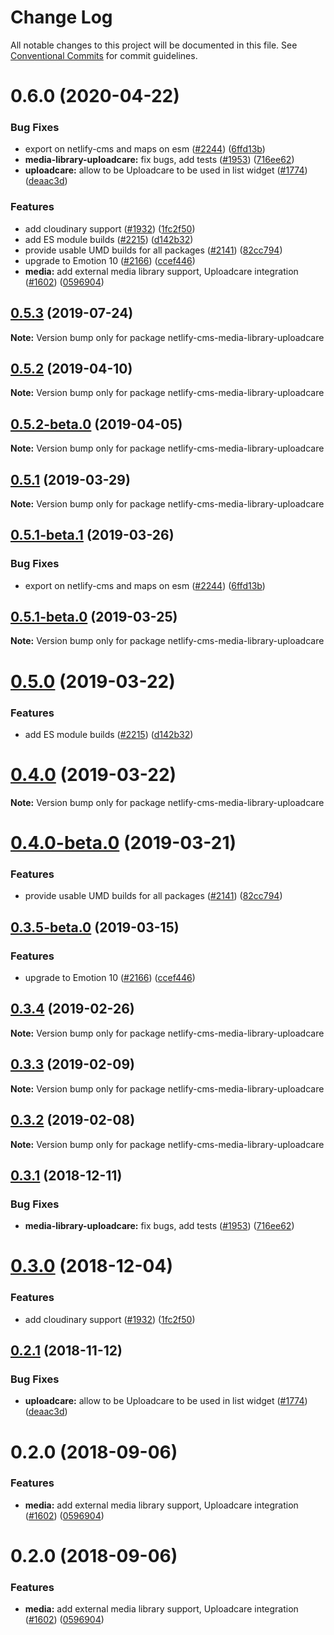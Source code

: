 # Change Log

All notable changes to this project will be documented in this file.
See [Conventional Commits](https://conventionalcommits.org) for commit guidelines.

# 0.6.0 (2020-04-22)


### Bug Fixes

* export on netlify-cms and maps on esm ([#2244](https://github.com/netlify/netlify-cms/tree/master/packages/netlify-cms-media-library-uploadcare/issues/2244)) ([6ffd13b](https://github.com/netlify/netlify-cms/tree/master/packages/netlify-cms-media-library-uploadcare/commit/6ffd13b))
* **media-library-uploadcare:** fix bugs, add tests ([#1953](https://github.com/netlify/netlify-cms/tree/master/packages/netlify-cms-media-library-uploadcare/issues/1953)) ([716ee62](https://github.com/netlify/netlify-cms/tree/master/packages/netlify-cms-media-library-uploadcare/commit/716ee62))
* **uploadcare:** allow to be Uploadcare to be used in list widget ([#1774](https://github.com/netlify/netlify-cms/tree/master/packages/netlify-cms-media-library-uploadcare/issues/1774)) ([deaac3d](https://github.com/netlify/netlify-cms/tree/master/packages/netlify-cms-media-library-uploadcare/commit/deaac3d))


### Features

* add cloudinary support ([#1932](https://github.com/netlify/netlify-cms/tree/master/packages/netlify-cms-media-library-uploadcare/issues/1932)) ([1fc2f50](https://github.com/netlify/netlify-cms/tree/master/packages/netlify-cms-media-library-uploadcare/commit/1fc2f50))
* add ES module builds ([#2215](https://github.com/netlify/netlify-cms/tree/master/packages/netlify-cms-media-library-uploadcare/issues/2215)) ([d142b32](https://github.com/netlify/netlify-cms/tree/master/packages/netlify-cms-media-library-uploadcare/commit/d142b32))
* provide usable UMD builds for all packages ([#2141](https://github.com/netlify/netlify-cms/tree/master/packages/netlify-cms-media-library-uploadcare/issues/2141)) ([82cc794](https://github.com/netlify/netlify-cms/tree/master/packages/netlify-cms-media-library-uploadcare/commit/82cc794))
* upgrade to Emotion 10 ([#2166](https://github.com/netlify/netlify-cms/tree/master/packages/netlify-cms-media-library-uploadcare/issues/2166)) ([ccef446](https://github.com/netlify/netlify-cms/tree/master/packages/netlify-cms-media-library-uploadcare/commit/ccef446))
* **media:** add external media library support, Uploadcare integration ([#1602](https://github.com/netlify/netlify-cms/tree/master/packages/netlify-cms-media-library-uploadcare/issues/1602)) ([0596904](https://github.com/netlify/netlify-cms/tree/master/packages/netlify-cms-media-library-uploadcare/commit/0596904))





## [0.5.3](https://github.com/netlify/netlify-cms/tree/master/packages/netlify-cms-media-library-uploadcare/compare/netlify-cms-media-library-uploadcare@0.5.2...netlify-cms-media-library-uploadcare@0.5.3) (2019-07-24)

**Note:** Version bump only for package netlify-cms-media-library-uploadcare





## [0.5.2](https://github.com/netlify/netlify-cms/tree/master/packages/netlify-cms-media-library-uploadcare/compare/netlify-cms-media-library-uploadcare@0.5.2-beta.0...netlify-cms-media-library-uploadcare@0.5.2) (2019-04-10)

**Note:** Version bump only for package netlify-cms-media-library-uploadcare





## [0.5.2-beta.0](https://github.com/netlify/netlify-cms/tree/master/packages/netlify-cms-media-library-uploadcare/compare/netlify-cms-media-library-uploadcare@0.5.1...netlify-cms-media-library-uploadcare@0.5.2-beta.0) (2019-04-05)

**Note:** Version bump only for package netlify-cms-media-library-uploadcare





## [0.5.1](https://github.com/netlify/netlify-cms/tree/master/packages/netlify-cms-media-library-uploadcare/compare/netlify-cms-media-library-uploadcare@0.5.1-beta.1...netlify-cms-media-library-uploadcare@0.5.1) (2019-03-29)

**Note:** Version bump only for package netlify-cms-media-library-uploadcare





## [0.5.1-beta.1](https://github.com/netlify/netlify-cms/tree/master/packages/netlify-cms-media-library-uploadcare/compare/netlify-cms-media-library-uploadcare@0.5.1-beta.0...netlify-cms-media-library-uploadcare@0.5.1-beta.1) (2019-03-26)


### Bug Fixes

* export on netlify-cms and maps on esm ([#2244](https://github.com/netlify/netlify-cms/tree/master/packages/netlify-cms-media-library-uploadcare/issues/2244)) ([6ffd13b](https://github.com/netlify/netlify-cms/tree/master/packages/netlify-cms-media-library-uploadcare/commit/6ffd13b))





## [0.5.1-beta.0](https://github.com/netlify/netlify-cms/tree/master/packages/netlify-cms-media-library-uploadcare/compare/netlify-cms-media-library-uploadcare@0.5.0...netlify-cms-media-library-uploadcare@0.5.1-beta.0) (2019-03-25)

**Note:** Version bump only for package netlify-cms-media-library-uploadcare





# [0.5.0](https://github.com/netlify/netlify-cms/tree/master/packages/netlify-cms-media-library-uploadcare/compare/netlify-cms-media-library-uploadcare@0.4.0...netlify-cms-media-library-uploadcare@0.5.0) (2019-03-22)


### Features

* add ES module builds ([#2215](https://github.com/netlify/netlify-cms/tree/master/packages/netlify-cms-media-library-uploadcare/issues/2215)) ([d142b32](https://github.com/netlify/netlify-cms/tree/master/packages/netlify-cms-media-library-uploadcare/commit/d142b32))





# [0.4.0](https://github.com/netlify/netlify-cms/tree/master/packages/netlify-cms-media-library-uploadcare/compare/netlify-cms-media-library-uploadcare@0.4.0-beta.0...netlify-cms-media-library-uploadcare@0.4.0) (2019-03-22)

**Note:** Version bump only for package netlify-cms-media-library-uploadcare





# [0.4.0-beta.0](https://github.com/netlify/netlify-cms/tree/master/packages/netlify-cms-media-library-uploadcare/compare/netlify-cms-media-library-uploadcare@0.3.5-beta.0...netlify-cms-media-library-uploadcare@0.4.0-beta.0) (2019-03-21)


### Features

* provide usable UMD builds for all packages ([#2141](https://github.com/netlify/netlify-cms/tree/master/packages/netlify-cms-media-library-uploadcare/issues/2141)) ([82cc794](https://github.com/netlify/netlify-cms/tree/master/packages/netlify-cms-media-library-uploadcare/commit/82cc794))





## [0.3.5-beta.0](https://github.com/netlify/netlify-cms/tree/master/packages/netlify-cms-media-library-uploadcare/compare/netlify-cms-media-library-uploadcare@0.3.4...netlify-cms-media-library-uploadcare@0.3.5-beta.0) (2019-03-15)


### Features

* upgrade to Emotion 10 ([#2166](https://github.com/netlify/netlify-cms/tree/master/packages/netlify-cms-media-library-uploadcare/issues/2166)) ([ccef446](https://github.com/netlify/netlify-cms/tree/master/packages/netlify-cms-media-library-uploadcare/commit/ccef446))





## [0.3.4](https://github.com/netlify/netlify-cms/tree/master/packages/netlify-cms-media-library-uploadcare/compare/netlify-cms-media-library-uploadcare@0.3.3...netlify-cms-media-library-uploadcare@0.3.4) (2019-02-26)

**Note:** Version bump only for package netlify-cms-media-library-uploadcare





## [0.3.3](https://github.com/netlify/netlify-cms/tree/master/packages/netlify-cms-media-library-uploadcare/compare/netlify-cms-media-library-uploadcare@0.3.2...netlify-cms-media-library-uploadcare@0.3.3) (2019-02-09)

**Note:** Version bump only for package netlify-cms-media-library-uploadcare





## [0.3.2](https://github.com/netlify/netlify-cms/tree/master/packages/netlify-cms-media-library-uploadcare/compare/netlify-cms-media-library-uploadcare@0.3.1...netlify-cms-media-library-uploadcare@0.3.2) (2019-02-08)

**Note:** Version bump only for package netlify-cms-media-library-uploadcare





## [0.3.1](https://github.com/netlify/netlify-cms/tree/master/packages/netlify-cms-media-library-uploadcare/compare/netlify-cms-media-library-uploadcare@0.3.0...netlify-cms-media-library-uploadcare@0.3.1) (2018-12-11)


### Bug Fixes

* **media-library-uploadcare:** fix bugs, add tests ([#1953](https://github.com/netlify/netlify-cms/tree/master/packages/netlify-cms-media-library-uploadcare/issues/1953)) ([716ee62](https://github.com/netlify/netlify-cms/tree/master/packages/netlify-cms-media-library-uploadcare/commit/716ee62))





# [0.3.0](https://github.com/netlify/netlify-cms/tree/master/packages/netlify-cms-media-library-uploadcare/compare/netlify-cms-media-library-uploadcare@0.2.1...netlify-cms-media-library-uploadcare@0.3.0) (2018-12-04)


### Features

* add cloudinary support ([#1932](https://github.com/netlify/netlify-cms/tree/master/packages/netlify-cms-media-library-uploadcare/issues/1932)) ([1fc2f50](https://github.com/netlify/netlify-cms/tree/master/packages/netlify-cms-media-library-uploadcare/commit/1fc2f50))





## [0.2.1](https://github.com/netlify/netlify-cms/tree/master/packages/netlify-cms-media-library-uploadcare/compare/netlify-cms-media-library-uploadcare@0.2.0...netlify-cms-media-library-uploadcare@0.2.1) (2018-11-12)


### Bug Fixes

* **uploadcare:** allow to be Uploadcare to be used in list widget ([#1774](https://github.com/netlify/netlify-cms/tree/master/packages/netlify-cms-media-library-uploadcare/issues/1774)) ([deaac3d](https://github.com/netlify/netlify-cms/tree/master/packages/netlify-cms-media-library-uploadcare/commit/deaac3d))





<a name="0.2.0"></a>
# 0.2.0 (2018-09-06)


### Features

* **media:** add external media library support, Uploadcare integration ([#1602](https://github.com/netlify/netlify-cms/tree/master/packages/netlify-cms-media-library-uploadcare/issues/1602)) ([0596904](https://github.com/netlify/netlify-cms/tree/master/packages/netlify-cms-media-library-uploadcare/commit/0596904))




<a name="0.2.0"></a>
# 0.2.0 (2018-09-06)


### Features

* **media:** add external media library support, Uploadcare integration ([#1602](https://github.com/netlify/netlify-cms/tree/master/packages/netlify-cms-media-library-uploadcare/issues/1602)) ([0596904](https://github.com/netlify/netlify-cms/tree/master/packages/netlify-cms-media-library-uploadcare/commit/0596904))
